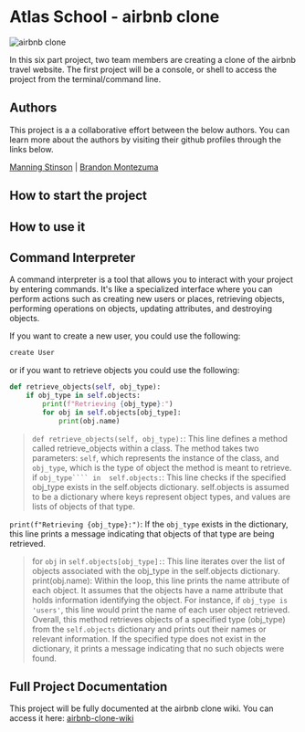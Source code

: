 # Atlas School - airbnb clone

![airbnb clone](https://github.com/manningstinson/atlas-AirBnB_clone/assets/104523090/2293c7ad-a821-417a-8acb-dc2c6961d06b)

In this six part project, two team members are creating a clone of the airbnb travel website. The first project will be a console, or shell to access the project from the terminal/command line.

## Authors

This project is a a collaborative effort between the below authors. You can learn more about the authors by visiting their github profiles through the links below.

[Manning Stinson](https://github.com/manningstinson) |
[Brandon Montezuma](https://github.com/bmontezuma)

## How to start the project

## How to use it

## Command Interpreter

A command interpreter is a tool that allows you to interact with your project by entering commands. It's like a specialized interface where you can perform actions such as creating new users or places, retrieving objects, performing operations on objects, updating attributes, and destroying objects.

If you want to create a new user, you could use the following:

```python
create User
```

or if you want to retrieve objects you could use the following:
```Python
def retrieve_objects(self, obj_type):
    if obj_type in self.objects:
        print(f"Retrieving {obj_type}:")
        for obj in self.objects[obj_type]:
            print(obj.name)
```
> ```def retrieve_objects(self, obj_type):```: This line defines a method called retrieve_objects within a class.
> The method takes two parameters: ```self```, which represents the instance of the class, and ```obj_type```, which is the type of object the method is meant to retrieve.
> if ```obj_type```` in  self.objects:```: This line checks if the specified obj_type exists in the self.objects dictionary. self.objects is assumed to be a dictionary where keys represent object types, and values are lists of objects of that type.
> 
```print(f"Retrieving {obj_type}:")```: If the ```obj_type``` exists in the dictionary, this line prints a message indicating that objects of that type are being retrieved.
> for ```obj``` in ```self.objects[obj_type]:```: This line iterates over the list of objects associated with the obj_type in the self.objects dictionary.
print(obj.name): Within the loop, this line prints the name attribute of each object. It assumes that the objects have a name attribute that holds information identifying the object. For instance, if ```obj_type is 'users'```, this line would print the name of each user object retrieved.
Overall, this method retrieves objects of a specified type (obj_type) from the ```self.objects``` dictionary and prints out their names or relevant information. If the specified type does not exist in the dictionary, it prints a message indicating that no such objects were found.
>


## Full Project Documentation

This project will be fully documented at the airbnb clone wiki. You can access it here:
[airbnb-clone-wiki](https://github.com/manningstinson/atlas-AirBnB_clone/wiki/Home-%7C-airbnb-clone)
